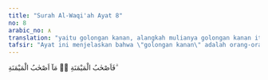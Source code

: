 ```yaml
---
title: "Surah Al-Waqi'ah Ayat 8"
no: 8
arabic_no: ٨
translation: "yaitu golongan kanan, alangkah mulianya golongan kanan itu,"
tafsir: "Ayat ini menjelaskan bahwa \"golongan kanan\" adalah orang-orang yang menerima buku-buku catatan amal mereka dengan tangan kanan yang menunjukkan bahwa mereka adalah penghuni surga. Tentulah keadaan mereka sangat baik dan sangat menyenangkan. \"golongan kiri\" ialah orang-orang yang menerima buku catatan amal mereka dengan tangan kiri yang menunjukkan bahwa mereka adalah penghuni neraka dan akan mendapat siksaan serta hukuman yang sangat menyedihkan. Berkenaan dengan ayat ini Mu'adh bin Jabal meriwayatkan: Nabi Muhammad saw tatkala membaca ayat di atas, beliau menggenggam tangannya seraya berkata, \"Ini (yang digenggam dengan tangan kanan beliau) adalah ahli surga dan tidak perlu aku memperhatikan, dan (yang digenggam dengan tangan kiri beliau) ini adalah ahli neraka dan tidak perlu aku mempedulikannya.\" (Riwayat Ahmad dari Mu'adh bin Jabal)"
---
```

فَاَصْحٰبُ الْمَيْمَنَةِ ەۙ مَآ اَصْحٰبُ الْمَيْمَنَةِ ۗ